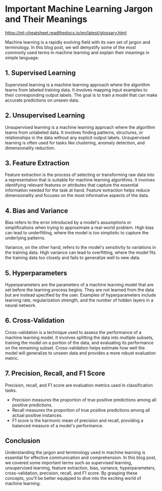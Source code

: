 # Important Machine Learning Jargon and Their Meanings

https://ml-cheatsheet.readthedocs.io/en/latest/glossary.html

Machine learning is a rapidly evolving field with its own set of jargon and terminology. In this blog post, we will demystify some of the most commonly used terms in machine learning and explain their meanings in simple language.

## 1. **Supervised Learning**

Supervised learning is a machine learning approach where the algorithm learns from labeled training data. It involves mapping input examples to their corresponding output labels. The goal is to train a model that can make accurate predictions on unseen data.

## 2. **Unsupervised Learning**

Unsupervised learning is a machine learning approach where the algorithm learns from unlabeled data. It involves finding patterns, structures, or relationships in the data without any explicit output labels. Unsupervised learning is often used for tasks like clustering, anomaly detection, and dimensionality reduction.

## 3. **Feature Extraction**

Feature extraction is the process of selecting or transforming raw data into a representation that is suitable for machine learning algorithms. It involves identifying relevant features or attributes that capture the essential information needed for the task at hand. Feature extraction helps reduce dimensionality and focuses on the most informative aspects of the data.

## 4. **Bias and Variance**

Bias refers to the error introduced by a model's assumptions or simplifications when trying to approximate a real-world problem. High bias can lead to underfitting, where the model is too simplistic to capture the underlying patterns.

Variance, on the other hand, refers to the model's sensitivity to variations in the training data. High variance can lead to overfitting, where the model fits the training data too closely and fails to generalize well to new data.

## 5. **Hyperparameters**

Hyperparameters are the parameters of a machine learning model that are set before the learning process begins. They are not learned from the data but are instead specified by the user. Examples of hyperparameters include learning rate, regularization strength, and the number of hidden layers in a neural network.

## 6. **Cross-Validation**

Cross-validation is a technique used to assess the performance of a machine learning model. It involves splitting the data into multiple subsets, training the model on a portion of the data, and evaluating its performance on the remaining subset. Cross-validation helps estimate how well the model will generalize to unseen data and provides a more robust evaluation metric.

## 7. **Precision, Recall, and F1 Score**

Precision, recall, and F1 score are evaluation metrics used in classification tasks. 

- Precision measures the proportion of true positive predictions among all positive predictions.
- Recall measures the proportion of true positive predictions among all actual positive instances.
- F1 score is the harmonic mean of precision and recall, providing a balanced measure of a model's performance.

## Conclusion

Understanding the jargon and terminology used in machine learning is essential for effective communication and comprehension. In this blog post, we covered some important terms such as supervised learning, unsupervised learning, feature extraction, bias, variance, hyperparameters, cross-validation, precision, recall, and F1 score. By grasping these concepts, you'll be better equipped to dive into the exciting world of machine learning.

